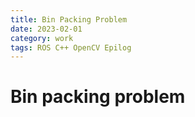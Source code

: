 ```yaml
---
title: Bin Packing Problem
date: 2023-02-01
category: work
tags: ROS C++ OpenCV Epilog
---
```


# Bin packing problem